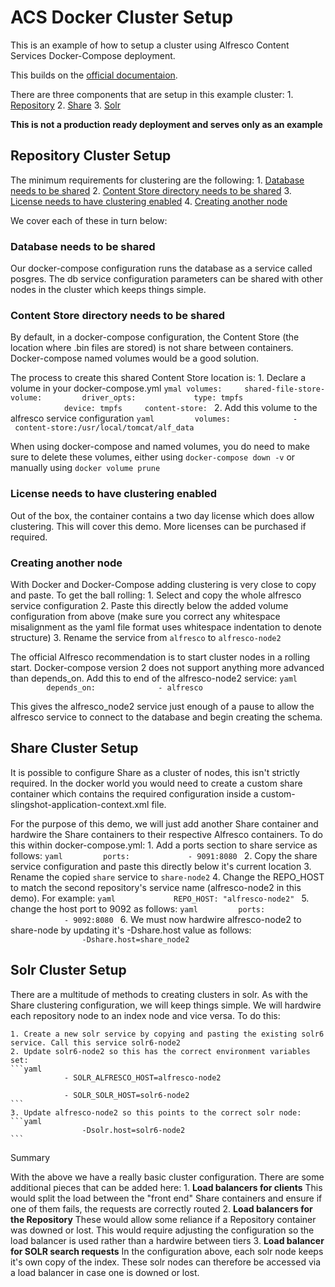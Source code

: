 # ACS Docker Cluster Setup

This is an example of how to setup a cluster using Alfresco Content Services Docker-Compose deployment.

This builds on the [official documentaion](https://docs.alfresco.com/6.2/concepts/ha-intro.html).

There are three components that are setup in this example cluster:
    1. [Repository](#Repository-Cluster-Setup)
    2. [Share](#Share-Cluster-Setup)
    3. [Solr](#Solr-Cluster-Setup)

**This is not a production ready deployment and serves only as an example**

## Repository Cluster Setup

The minimum requirements for clustering are the following:
	1. [Database needs to be shared](#Database-needs-to-be-shared)
	2. [Content Store directory needs to be shared](#Content-Store-directory-needs-to-be-shared)
	3. [License needs to have clustering enabled](#License-needs-to-have-clustering-enabled)
    4. [Creating another node](#Creating-another-node)

We cover each of these in turn below:

### Database needs to be shared

Our docker-compose configuration runs the database as a service called posgres. The db service configuration parameters can be shared with other nodes in the cluster which keeps things simple.

### Content Store directory needs to be shared

By default, in a docker-compose configuration, the Content Store (the location where .bin files are stored) is not share between containers. Docker-compose named volumes would be a good solution.

The process to create this shared Content Store location is:
	1. Declare a volume in your docker-compose.yml
	```ymal
	volumes:
	    shared-file-store-volume:
	        driver_opts:
	            type: tmpfs
	            device: tmpfs
	    content-store:
	```
	2. Add this volume to the alfresco service configuration
    ```yaml
	        volumes: 
	            - content-store:/usr/local/tomcat/alf_data
    ```

When using docker-compose and named volumes, you do need to make sure to delete these volumes, either using `docker-compose down -v` or manually using `docker volume prune`

### License needs to have clustering enabled

Out of the box, the container contains a two day license which does allow clustering. This will cover this demo. More licenses can be purchased if required.

### Creating another node

With Docker and Docker-Compose adding clustering is very close to copy and paste. To get the ball rolling:
	1. Select and copy the whole alfresco service configuration
	2. Paste this directly below the added volume configuration from above (make sure you correct any whitespace misalignment as the yaml file format uses whitespace indentation to denote structure)
	3. Rename the service from `alfresco` to `alfresco-node2`

The official Alfresco recommendation is to start cluster nodes in a rolling start. Docker-compose version 2 does not support anything more advanced than depends_on. Add this to end of the alfresco-node2 service:
    ```yaml
        depends_on: 
            - alfresco
    ```

This gives the alfresco_node2 service just enough of a pause to allow the alfresco service to connect to the database and begin creating the schema.

## Share Cluster Setup

It is possible to configure Share as a cluster of nodes, this isn't strictly required. In the docker world you would need to create a custom share container which contains the required configuration inside a custom-slingshot-application-context.xml file. 

For the purpose of this demo, we will just add another Share container and hardwire the Share containers to their respective Alfresco containers. To do this within docker-compose.yml:
	1. Add a ports section to share service as follows:
	```yaml
	        ports:
	            - 9091:8080
	```
	2. Copy the share service configuration and paste this directly below it's current location
	3. Rename the copied `share` service to `share-node2`
	4. Change the REPO_HOST to match the second repository's service name (alfresco-node2 in this demo). For example:
    ```yaml
	            REPO_HOST: "alfresco-node2"
    ```
	5. change the host port to 9092 as follows:
	```yaml
	        ports: 
	            - 9092:8080
    ```
	6. We must now hardwire alfresco-node2 to share-node by updating it's -Dshare.host value as follows:
    ```
	                -Dshare.host=share_node2
	```

## Solr Cluster Setup

There are a multitude of methods to creating clusters in solr. As with the Share clustering configuration, we will keep things simple. We will hardwire each repository node to an index node and vice versa. To do this:

	1. Create a new solr service by copying and pasting the existing solr6 service. Call this service solr6-node2
	2. Update solr6-node2 so this has the correct environment variables set:
    ```yaml
	            - SOLR_ALFRESCO_HOST=alfresco-node2

	            - SOLR_SOLR_HOST=solr6-node2
	```
	3. Update alfresco-node2 so this points to the correct solr node:
    ```yaml
	                -Dsolr.host=solr6-node2
    ```

Summary

With the above we have a really basic cluster configuration. There are some additional pieces that can be added here:
	1. **Load balancers for clients**
	This would split the load between the "front end" Share containers and ensure if one of them fails, the requests are correctly routed
	2. **Load balancers for the Repository**
	These would allow some reliance if a Repository container was downed or lost. This would require adjusting the configuration so the load balancer is used rather than a hardwire between tiers
	3. **Load balancer for SOLR search requests**
	In the configuration above, each solr node keeps it's own copy of the index. These solr nodes can therefore be accessed via a load balancer in case one is downed or lost.
